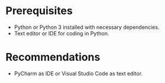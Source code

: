 # Prerequisites

- Python or Python 3 installed with necessary dependencies.
- Text editor or IDE for coding in Python.

# Recommendations

- PyCharm as IDE or Visual Studio Code as text editor.
